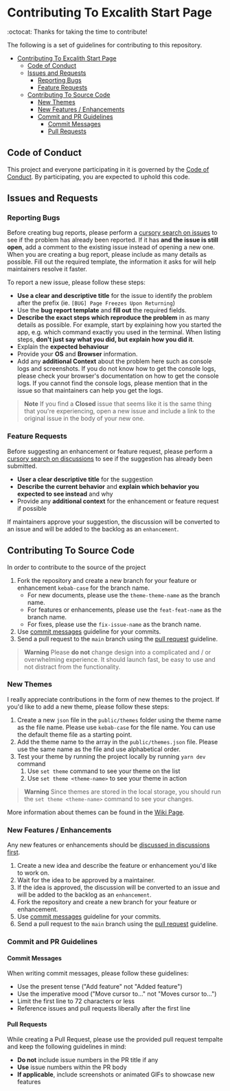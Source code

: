 # Contributing To Excalith Start Page

:octocat: Thanks for taking the time to contribute!

The following is a set of guidelines for contributing to this repository.

- [Contributing To Excalith Start Page](#contributing-to-excalith-start-page)
  - [Code of Conduct](#code-of-conduct)
  - [Issues and Requests](#issues-and-requests)
    - [Reporting Bugs](#reporting-bugs)
    - [Feature Requests](#feature-requests)
  - [Contributing To Source Code](#contributing-to-source-code)
    - [New Themes](#new-themes)
    - [New Features / Enhancements](#new-features--enhancements)
    - [Commit and PR Guidelines](#commit-and-pr-guidelines)
      - [Commit Messages](#commit-messages)
      - [Pull Requests](#pull-requests)

## Code of Conduct

This project and everyone participating in it is governed by the [Code of Conduct](CODE_OF_CONDUCT.md). By participating, you are expected to uphold this code.

## Issues and Requests

### Reporting Bugs

Before creating bug reports, please perform a [cursory search on issues](https://github.com/excalith/excalith-start-page/issues) to see if the problem has already been reported. If it has **and the issue is still open**, add a comment to the existing issue instead of opening a new one. When you are creating a bug report, please include as many details as possible. Fill out the required template, the information it asks for will help maintainers resolve it faster.

To report a new issue, please follow these steps:

- **Use a clear and descriptive title** for the issue to identify the problem after the prefix (ie. `[BUG] Page Freezes Upon Returning`)
- Use the **bug report template** and **fill out** the required fields.
- **Describe the exact steps which reproduce the problem** in as many details as possible. For example, start by explaining how you started the app, e.g. which command exactly you used in the terminal. When listing steps, **don't just say what you did, but explain how you did it**.
- Explain the **expected behaviour**
- Provide your **OS** and **Browser** information.
- Add any **additional Context** about the problem here such as console logs and screenshots. If you do not know how to get the console logs, please check your browser's documentation on how to get the console logs. If you cannot find the console logs, please mention that in the issue so that maintainers can help you get the logs.

> **Note**
> If you find a **Closed** issue that seems like it is the same thing that you're experiencing, open a new issue and include a link to the original issue in the body of your new one.

### Feature Requests

Before suggesting an enhancement or feature request, please perform a [cursory search on discussions](https://github.com/excalith/excalith-start-page/discussions/categories/ideas) to see if the suggestion has already been submitted.

- **User a clear descriptive title** for the suggestion
- **Describe the current behavior** and **explain which behavior you expected to see instead** and why
- Provide any **additional context** for the enhancement or feature request if possible

If maintainers approve your suggestion, the discussion will be converted to an issue and will be added to the backlog as an `enhancement`.

## Contributing To Source Code

In order to contribute to the source of the project

1. Fork the repository and create a new branch for your feature or enhancement `kebab-case` for the branch name.
   - For new documents, please use the `theme-theme-name` as the branch name.
   - For features or enhancements, please use the `feat-feat-name` as the branch name.
   - For fixes, please use the `fix-issue-name` as the branch name.
2. Use [commit messages](#commit-messages) guideline for your commits.
3. Send a pull request to the `main` branch using the [pull request](#pull-requests) guideline.

> **Warning**
> Please **do not** change design into a complicated and / or overwhelming experience. It should launch fast, be easy to use and not distract from the functionality.

### New Themes

I really appreciate contributions in the form of new themes to the project. If you'd like to add a new theme, please follow these steps:

1. Create a new `json` file in the `public/themes` folder using the theme name as the file name. Please use `kebab-case` for the file name. You can use the default theme file as a starting point.
2. Add the theme name to the array in the `public/themes.json` file. Please use the same name as the file and use alphabetical order.
3. Test your theme by running the project locally by running `yarn dev` command
   1. Use `set theme` command to see your theme on the list
   2. Use `set theme <theme-name>` to see your theme in action

> **Warning**
> Since themes are stored in the local storage, you should run the `set theme <theme-name>` command to see your changes.

More information about themes can be found in the [Wiki Page](https://github.com/excalith/excalith-start-page/wiki/Themes).

### New Features / Enhancements

Any new features or enhancements should be [discussed in discussions first](https://github.com/excalith/excalith-start-page/discussions/categories/ideas).

1. Create a new idea and describe the feature or enhancement you'd like to work on.
2. Wait for the idea to be approved by a maintainer.
3. If the idea is approved, the discussion will be converted to an issue and will be added to the backlog as an `enhancement`.
4. Fork the repository and create a new branch for your feature or enhancement.
5. Use [commit messages](#commit-messages) guideline for your commits.
6. Send a pull request to the `main` branch using the [pull request](#pull-requests) guideline.

### Commit and PR Guidelines

#### Commit Messages

When writing commit messages, please follow these guidelines:

- Use the present tense ("Add feature" not "Added feature")
- Use the imperative mood ("Move cursor to..." not "Moves cursor to...")
- Limit the first line to 72 characters or less
- Reference issues and pull requests liberally after the first line
  
#### Pull Requests

While creating a Pull Request, please use the provided pull request tempalte and keep the following guidelines in mind:

- **Do not** include issue numbers in the PR title if any
- **Use** issue numbers within the PR body
- **If applicable**, include screenshots or animated GIFs to showcase new features

